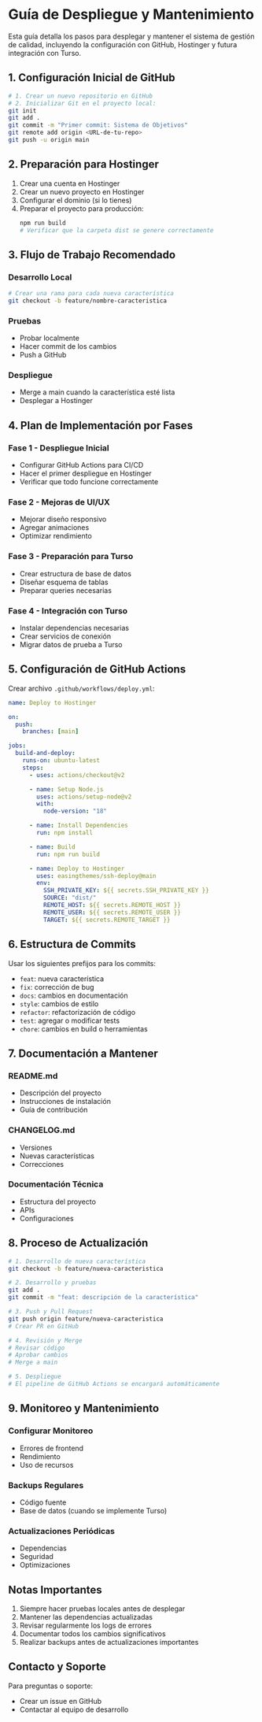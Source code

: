 # Guía de Despliegue y Mantenimiento

Esta guía detalla los pasos para desplegar y mantener el sistema de gestión de calidad, incluyendo la configuración con GitHub, Hostinger y futura integración con Turso.

## 1. Configuración Inicial de GitHub

```bash
# 1. Crear un nuevo repositorio en GitHub
# 2. Inicializar Git en el proyecto local:
git init
git add .
git commit -m "Primer commit: Sistema de Objetivos"
git remote add origin <URL-de-tu-repo>
git push -u origin main
```

## 2. Preparación para Hostinger

1. Crear una cuenta en Hostinger
2. Crear un nuevo proyecto en Hostinger
3. Configurar el dominio (si lo tienes)
4. Preparar el proyecto para producción:
   ```bash
   npm run build
   # Verificar que la carpeta dist se genere correctamente
   ```

## 3. Flujo de Trabajo Recomendado

### Desarrollo Local

```bash
# Crear una rama para cada nueva característica
git checkout -b feature/nombre-caracteristica
```

### Pruebas

- Probar localmente
- Hacer commit de los cambios
- Push a GitHub

### Despliegue

- Merge a main cuando la característica esté lista
- Desplegar a Hostinger

## 4. Plan de Implementación por Fases

### Fase 1 - Despliegue Inicial

- Configurar GitHub Actions para CI/CD
- Hacer el primer despliegue en Hostinger
- Verificar que todo funcione correctamente

### Fase 2 - Mejoras de UI/UX

- Mejorar diseño responsivo
- Agregar animaciones
- Optimizar rendimiento

### Fase 3 - Preparación para Turso

- Crear estructura de base de datos
- Diseñar esquema de tablas
- Preparar queries necesarias

### Fase 4 - Integración con Turso

- Instalar dependencias necesarias
- Crear servicios de conexión
- Migrar datos de prueba a Turso

## 5. Configuración de GitHub Actions

Crear archivo `.github/workflows/deploy.yml`:

```yaml
name: Deploy to Hostinger

on:
  push:
    branches: [main]

jobs:
  build-and-deploy:
    runs-on: ubuntu-latest
    steps:
      - uses: actions/checkout@v2

      - name: Setup Node.js
        uses: actions/setup-node@v2
        with:
          node-version: "18"

      - name: Install Dependencies
        run: npm install

      - name: Build
        run: npm run build

      - name: Deploy to Hostinger
        uses: easingthemes/ssh-deploy@main
        env:
          SSH_PRIVATE_KEY: ${{ secrets.SSH_PRIVATE_KEY }}
          SOURCE: "dist/"
          REMOTE_HOST: ${{ secrets.REMOTE_HOST }}
          REMOTE_USER: ${{ secrets.REMOTE_USER }}
          TARGET: ${{ secrets.REMOTE_TARGET }}
```

## 6. Estructura de Commits

Usar los siguientes prefijos para los commits:

- `feat`: nueva característica
- `fix`: corrección de bug
- `docs`: cambios en documentación
- `style`: cambios de estilo
- `refactor`: refactorización de código
- `test`: agregar o modificar tests
- `chore`: cambios en build o herramientas

## 7. Documentación a Mantener

### README.md

- Descripción del proyecto
- Instrucciones de instalación
- Guía de contribución

### CHANGELOG.md

- Versiones
- Nuevas características
- Correcciones

### Documentación Técnica

- Estructura del proyecto
- APIs
- Configuraciones

## 8. Proceso de Actualización

```bash
# 1. Desarrollo de nueva característica
git checkout -b feature/nueva-caracteristica

# 2. Desarrollo y pruebas
git add .
git commit -m "feat: descripción de la característica"

# 3. Push y Pull Request
git push origin feature/nueva-caracteristica
# Crear PR en GitHub

# 4. Revisión y Merge
# Revisar código
# Aprobar cambios
# Merge a main

# 5. Despliegue
# El pipeline de GitHub Actions se encargará automáticamente
```

## 9. Monitoreo y Mantenimiento

### Configurar Monitoreo

- Errores de frontend
- Rendimiento
- Uso de recursos

### Backups Regulares

- Código fuente
- Base de datos (cuando se implemente Turso)

### Actualizaciones Periódicas

- Dependencias
- Seguridad
- Optimizaciones

## Notas Importantes

1. Siempre hacer pruebas locales antes de desplegar
2. Mantener las dependencias actualizadas
3. Revisar regularmente los logs de errores
4. Documentar todos los cambios significativos
5. Realizar backups antes de actualizaciones importantes

## Contacto y Soporte

Para preguntas o soporte:

- Crear un issue en GitHub
- Contactar al equipo de desarrollo
